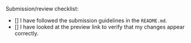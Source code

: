Submission/review checklist:

- [] I have followed the submission guidelines in the `README.md`.
- [] I have looked at the preview link to verify that my changes appear correctly.

